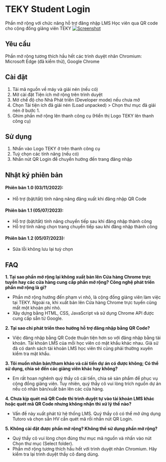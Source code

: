 # TEKY Student Login
Phần mở rộng với chức năng hỗ trợ đăng nhập LMS Học viên qua QR code cho cộng đồng giảng viên TEKY
[![Screenshot](https://i.ibb.co/rFVG9Qm/Screenshot-2023-07-06-113123.png "Screenshot")](https://i.ibb.co/rFVG9Qm/Screenshot-2023-07-06-113123.png "Screenshot")
## Yêu cầu
Phần mở rộng tương thích hầu hết các trình duyệt nhân Chromium: Microsoft Edge (đã kiểm thử), Google Chrome

## Cài đặt
1. Tải mã nguồn về máy và giải nén (nếu có)
2. Mở cài đặt Tiện ích mở rộng trên trình duyệt
3. Mở chế độ cho Nhà Phát triển (Developer mode) nếu chưa mở
4. Chọn Tải tiện ích đã giải nén (Load unpacked) > Chọn thư mục đã giải nén ở bước 1.
5. Ghim phần mở rộng lên thanh công cụ (Hiển thị Logo TEKY lên thanh công cụ)

## Sử dụng
1. Nhấn vào Logo TEKY ở trên thanh công cụ
2. Tuỳ chọn các tính năng (nếu có)
3. Nhấn nút QR Login để chuyển hướng đến trang đăng nhập

## Nhật ký phiên bản
#### Phiên bản 1.0 (03/11/2022): 
- Hỗ trợ (bật/tắt) tính năng năng đăng xuất khi đăng nhập QR Code

#### Phiên bản 1.1 (05/07/2023):
- Hỗ trợ (bật/tắt) tính năng chuyển tiếp sau khi đăng nhập thành công
- Hỗ trợ tính năng chọn trang chuyển tiếp sau khi đăng nhập thành công

#### Phiên bản 1.2 (05/07/2023):
- Sửa lỗi không lưu lại tuỳ chọn

## FAQ
**1. Tại sao phần mở rộng lại không xuất bản lên Cửa hàng Chrome trực tuyến hay các cửa hàng cung cấp phần mở rộng? Công nghệ phát triển phần mở rộng là gì?**
- Phần mở rộng hướng đến phạm vi nhỏ, là cộng đồng giảng viên làm việc tại TEKY. Ngoài ra, khi xuất bản lên Cửa hàng Chrome trực tuyến cũng mất một khoản phí nhỏ.
- Xây dựng bằng HTML, CSS, JavaScript và sử dụng Chrome API được cung cấp sẵn từ Google.

**2. Tại sao chỉ phát triển theo hướng hỗ trợ đăng nhập bằng QR Code?**
- Việc đăng nhập bằng QR Code thuận tiện hơn so với đăng nhập bằng tài khoản. Tài khoản LMS của mỗi học viên có mật khẩu khác nhau. Giả sử đã có danh sách tài khoản LMS học viên thì cũng phải thường xuyên kiểm tra mật khẩu.

**3. Tôi muốn nhân bản/tham khảo và cải tiến dự án có được không; Có thể sử dụng, chia sẻ đến các giảng viên khác hay không?**
- Em rất hoan nghênh quý thầy cô cải tiến, chia sẻ sản phẩm để phục vụ cộng đồng giảng viên. Tuy nhiên, quý thầy cô vui lòng trích nguồn dự án nếu có nhân bản/xuất bản lên các cửa hàng.

**4. Chưa kịp quét mã QR Code thì trình duyệt tự vào tài khoản LMS khác hoặc quét mã QR Code nhưng không nhận thì xử lý thế nào?**
- Vấn đề này xuất phát từ hệ thống LMS. Quý thầy cô có thể mở ứng dụng Tutoro và chọn sẵn HV cần quét mã rồi nhấn nút QR Login.

**5. Không cài đặt được phần mở rộng? Không thể sử dụng phần mở rộng?**
- Quý thầy cô vui lòng chọn đúng thư mục mã nguồn và nhấn vào nút Chọn thư mục (Select folder).
- Phần mở rộng tương thích hầu hết với trình duyệt nhân Chromium. Hãy kiểm tra lại trình duyệt thầy cô đang dùng.
